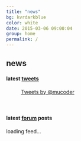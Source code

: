```yaml
---
title: "news"
bg: kvrdarkblue
color: white
date: 2015-03-06 09:00:04
group: home
permalink: /
---
```


## news

#### latest [tweets](https://twitter.com/mucoder)

<div style="padding: 0 8%;">
<a class="twitter-timeline" href="https://twitter.com/mucoder" data-widget-id="367178251833077760" data-chrome="noheader nofooter noscrollbar transparent"  height="450"  >Tweets by @mucoder</a>
<br/>
<br/>
<br/>
</div>

<script>
!function(d,s,id){var js,fjs=d.getElementsByTagName(s)[0],p=/^http:/.test(d.location)?'http':'https';if(!d.getElementById(id)){js=d.createElement(s);js.id=id;js.src=p+"://platform.twitter.com/widgets.js";fjs.parentNode.insertBefore(js,fjs);}}(document,"script","twitter-wjs");
</script>


#### latest [forum](http://www.kvraudio.com/forum/viewforum.php?f=163) posts

<div id="forumRssData" class="rssdata">
    <ul class="rss-items"></ul>
    <div class="rss-loading">loading feed...</div>
</div>


<script>
$().ready(function () {
	var options = { 
		"url": "/css/twitter.css"
	};
	CustomizeTwitterWidget(options);

    installRssLoader('http://www.kvraudio.com/forum/feed.php?f=163', 'forumRssData', 9);
  });
</script>
